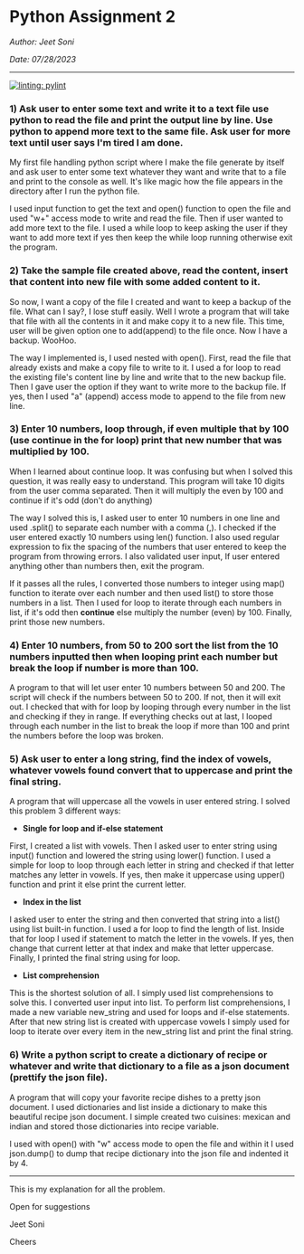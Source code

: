 # Python Assignment 2
*Author: Jeet Soni*

*Date: 07/28/2023*

---

[![linting: pylint](https://img.shields.io/badge/linting-pylint-yellowgreen)](https://github.com/pylint-dev/pylint)


### **1) Ask user to enter some text and write it to a text file use python to read the file and print the output line by line. Use python to append more text to the same file. Ask user for more text until user says I'm tired I am done.**

My first file handling python script where I make the file generate by itself and ask user to enter some text whatever they want and write that to a file and print to the console as well. It's like magic how the file appears in the directory after I run the python file. 

I used input function to get the text and open() function to open the file and used "w+" access mode to write and read the file. Then if user wanted to add more text to the file. I used a while loop to keep asking the user if they want to add more text if yes then keep the while loop running otherwise exit the program. 

### **2) Take the sample file created above, read the content, insert that content into new file with some added content to it.**

So now, I want a copy of the file I created and want to keep a backup of the file. What can I say?, I lose stuff easily. Well I wrote a program that will take that file with all the contents in it and make copy it to a new file.
This time, user will be given option one to add(append) to the file once. Now I have a backup. WooHoo.

The way I implemented is, I used nested with open(). First, read the file that already exists and make a copy file to write to it. I used a for loop to read the existing file's content line by line and write that to the new backup file. Then I gave user the option if they want to write more to the backup file. If yes, then I used "a" (append) access mode to append to the file from new line.

### **3) Enter 10 numbers, loop through, if even multiple that by 100 (use continue in the for loop) print that new number that was multiplied by 100.**

When I learned about continue loop. It was confusing but when I solved this question, it was really easy to understand. This program will take 10 digits from the user comma separated. Then it will multiply the even by 100 and continue if it's odd (don't do anything)

The way I solved this is, I asked user to enter 10 numbers in one line and used .split() to separate each number with a comma (,). I checked if the user entered exactly 10 numbers using len() function. I also used regular expression to fix the spacing of the numbers that user entered to keep the program from throwing errors. I also validated user input, If user entered anything other than numbers then, exit the program. 

If it passes all the rules, I converted those numbers to integer using map() function to iterate over each number and then used list() to store those numbers in a list. Then I used for loop to iterate through each numbers in list, if it's odd then **continue** else multiply the number (even) by 100. Finally, print those new numbers. 

### **4) Enter 10 numbers, from 50 to 200 sort the list from the 10 numbers inputted then when looping print each number but break the loop if number is more than 100.**

A program to that will let user enter 10 numbers between 50 and 200. The script will check if the numbers between 50 to 200. If not, then it will exit out. I checked that with for loop by looping through every number in the list and checking if they in range. If everything checks out at last, I looped through each number in the list to break the loop if more than 100 and print the numbers before the loop was broken.

### **5) Ask user to enter a long string, find the index of vowels, whatever vowels found convert that to uppercase and print the final string.**

A program that will uppercase all the vowels in user entered string. I solved this problem 3 different ways:

* **Single for loop and if-else statement**

First, I created a list with vowels. Then I asked user to enter string using input() function and lowered the string using lower() function. I used a simple for loop to loop through each letter in string and checked if that letter matches any letter in vowels. If yes, then make it uppercase using upper() function and print it else print the current letter. 

* **Index in the list**

I asked user to enter the string and then converted that string into a list() using list built-in function. I used a for loop to find the length of list. Inside that for loop I used if statement to match the letter in the vowels. If yes, then change that current letter at that index and make that letter uppercase. Finally, I printed the final string using for loop.

* **List comprehension**

This is the shortest solution of all. I simply used list comprehensions to solve this. I converted user input into list. To perform list comprehensions, I made a new variable new_string and used for loops and if-else statements. After that new string list is created with uppercase vowels I simply used for loop to iterate over every item in the new_string list and print the final string.

### **6) Write a python script to create a dictionary of recipe or whatever and write that dictionary to a file as a json document (prettify the json file).**  

A program that will copy your favorite recipe dishes to a pretty json document. I used dictionaries and list inside a dictionary to make this beautiful recipe json document. I simple created two cuisines: mexican and indian and stored those dictionaries into recipe variable.

I used with open() with "w" access mode to open the file and within it I used json.dump() to dump that recipe dictionary into the json file and indented it by 4. 

---

This is my explanation for all the problem.

Open for suggestions

Jeet Soni

Cheers










